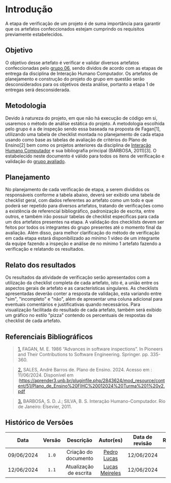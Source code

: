 # Introdução

A etapa de verificação de um projeto é de suma importância para garantir que os artefatos confeccionados estejam cumprindo os requisitos previamente estabelecidos. 

## Objetivo

O objetivo desse artefato é verificar e validar diversos artefatos confeccionadas pelo [grupo 06](https://interacao-humano-computador.github.io/2024.1-DETRANDF/), sendo dividos de acordo com as etapas de entrega da disciplina de Interação Humano Computador. Os artefatos de planejamento e construção do projeto do grupo em questão serão desconsiderados para os objetivos desta análise, portanto a etapa 1 de entregas será desconsiderada.

## Metodologia

Devido à natureza do projeto, em que não há execução de código em si, usaremos o método de análise estática do projeto. A metodologia escolhida pelo grupo é a de inspeção sendo essa baseada na proposta de Fagan[1], utilizando uma tabela de checklist montada no planejamento de cada etapa usando como base as tabelas de avaliação de critérios do Plano de Ensino[2] bem como os projetos anteriores da disciplina de [Interação Humano Computador](https://github.com/Interacao-Humano-Computador) e sua bibliografia principal (BARBOSA, 2011)[3]. O estabelecido neste documento é válido para todos os itens de verificação e validação do [grupo avaliado](https://interacao-humano-computador.github.io/2024.1-DETRANDF/).

## Planejamento

No planejamento de cada verificação de etapa, a serem divididos os responsáveis conforme a tabela abaixo, deverá ser exibido uma tabela de checklist geral, com dados referentes ao artefato como um todo e que poderá ser repetido para diversos artefatos, tratando de verificações como a existência de referencial bibliográfico, padronização de escrita, entre outros, e também irão possuir tabelas de checklist específicas para cada um dos artefatos presentes na etapa. A validação dos checklists devem ser feitos por todos os integrantes do grupo presentes até o momento final da avaliação. Além disso, para melhor clarificação do método de verificação em cada etapa estará disponibilizado ao mínimo 1 vídeo de um integrante da equipe fazendo a inspeção e análise de no mínimo 1 artefato fazendo a verificação e relatando os resultados.

## Relato dos resultados

Os resultados da atividade de verificação serão apresentados com a utilização da checklist completa de cada artefato, isto é, a união entre os aspectos gerais de artefato e as características singulares. As checklists apresentadas deverão conter a resposta de validação, esta variando entre "sim", "incompleto" e "não", além de apresentar uma coluna adicional para eventuais comentários e justificativas quando necessários. Para visualização facilitada do resultado de cada artefato, também será exibido um gráfico no estilo "pizza" contendo os percentuais de respostas da checklist de cada artefato.

## Referenciais Bibliográficos

> <a id="REF1" href="#anchor_1">1.</a> FAGAN, M. E. 1986 “Advances in software inspections”. In Pioneers and Their Contributions to Software Engineering. Springer. pp. 335-360.

> <a id="REF2" href="#anchor_2">2.</a> SALES, André Barros de. Plano de Ensino. 2024. Acesso em : 11/06/2024. Disponível em :<https://aprender3.unb.br/pluginfile.php/2843624/mod_resource/content/51/Plano_de_Ensino%20FIHC%20012024%20Turma%201%20v2.pdf>

> <a id="REF3" href="#anchor_3">3.</a> BARBOSA, S. D. J.; SILVA, B. S. Interação Humano-Computador. Rio de Janeiro: Elsevier, 2011.

## Histórico de Versões

|    Data    | Versão |       Descrição        |                  Autor(es)                   | Data de revisão |                 Revisor(es)                  |
| :--------: | :----: | :--------------------: | :------------------------------------------: | :-------------: | :------------------------------------------: |
| 09/06/2024 | `1.0`  |  Criação do documento  | [Pedro Lucas](https://github.com/lucasdray)  |   12/06/2024    | [Lucas Meireles](https://github.com/Katuner) |
| 12/06/2024 | `1.1`  | Atualização de escrita | [Lucas Meireles](https://github.com/Katuner) |   12/06/2024    | [Pedro Lucas](https://github.com/lucasdray)  |


